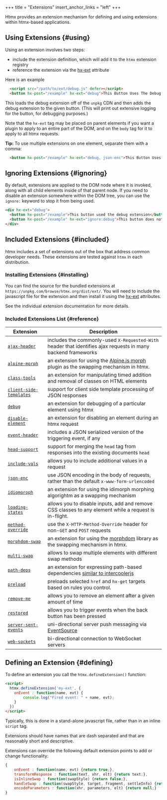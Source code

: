 +++
title = "Extensions"
insert_anchor_links = "left"
+++

Htmx provides an extension mechanism for defining and using extensions within htmx-based applications.

## Using Extensions {#using}

Using an extension involves two steps:

 * include the extension definition, which will add it to the `htmx` extension registry
 * reference the extension via the [hx-ext](@/attributes/hx-ext.md) attribute

Here is an example

```html
  <script src="/path/to/ext/debug.js" defer></script>
  <button hx-post="/example" hx-ext="debug">This Button Uses The Debug Extension</button>
```

This loads the debug extension off of the `unpkg` CDN and then adds the debug extension to the given button.  (This
will print out extensive logging for the button, for debugging purposes.)

Note that the `hx-ext` tag may be placed on parent elements if you want a plugin to apply to an entire part of the DOM,
and on the `body` tag for it to apply to all htmx requests.

**Tip:** To use multiple extensions on one element, separate them with a comma:

```html
  <button hx-post="/example" hx-ext="debug, json-enc">This Button Uses Two Extensions</button>
```

## Ignoring Extensions {#ignoring}

By default, extensions are applied to the DOM node where it is invoked, along with all child elements inside of that parent node.
If you need to disable an extension somewhere within the DOM tree, you can use the `ignore:` keyword to stop it from being used.

```html
<div hx-ext="debug">
  <button hx-post="/example">This button used the debug extension</button>
  <button hx-post="/example" hx-ext="ignore:debug">This button does not</button>
</div>
```

## Included Extensions {#included}

htmx includes a set of extensions out of the box that address common developer needs.  These extensions are tested
against `htmx` in each distribution.

### Installing Extensions {#installing}

You can find the source for the bundled extensions at `https://unpkg.com/browse/htmx.org/dist/ext/`.  You will need
to include the javascript file for the extension and then install it using the [hx-ext](@/attributes/hx-ext.md) attributes.

See the individual extension documentation for more details.

### Included Extensions List {#reference}

<div class="info-table">

| Extension                                                        | Description
|------------------------------------------------------------------|-------------
| [`ajax-header`](@/extensions/ajax-header.md)                     | includes the commonly-used `X-Requested-With` header that identifies ajax requests in many backend frameworks
| [`alpine-morph`](@/extensions/alpine-morph.md)                   | an extension for using the [Alpine.js morph](https://alpinejs.dev/plugins/morph) plugin as the swapping mechanism in htmx.
| [`class-tools`](@/extensions/class-tools.md)                     | an extension for manipulating timed addition and removal of classes on HTML elements
| [`client-side-templates`](@/extensions/client-side-templates.md) | support for client side template processing of JSON responses
| [`debug`](@/extensions/debug.md)                                 | an extension for debugging of a particular element using htmx
| [`disable-element`](@/extensions/disable-element.md)             | an extension for disabling an element during an htmx request
| [`event-header`](@/extensions/event-header.md)                   | includes a JSON serialized version of the triggering event, if any
| [`head-support`](@/extensions/head-support.md)                   | support for merging the `head` tag from responses into the existing documents `head`
| [`include-vals`](@/extensions/include-vals.md)                   | allows you to include additional values in a request
| [`json-enc`](@/extensions/json-enc.md)                           | use JSON encoding in the body of requests, rather than the default `x-www-form-urlencoded`
| [`idiomoroph`](https://github.com/bigskysoftware/idiomorph)      | an extension for using the idimorph morphing algorightm as a swapping mechanism
| [`loading-states`](@/extensions/loading-states.md)               | allows you to disable inputs, add and remove CSS classes to any element while a request is in-flight.
| [`method-override`](@/extensions/method-override.md)             | use the `X-HTTP-Method-Override` header for non-`GET` and `POST` requests
| [`morphdom-swap`](@/extensions/morphdom-swap.md)                 | an extension for using the [morphdom](https://github.com/patrick-steele-idem/morphdom) library as the swapping mechanism in htmx.
| [`multi-swap`](@/extensions/multi-swap.md)                       | allows to swap multiple elements with different swap methods
| [`path-deps`](@/extensions/path-deps.md)                         | an extension for expressing path-based dependencies [similar to intercoolerjs](http://intercoolerjs.org/docs.html#dependencies)
| [`preload`](@/extensions/preload.md)                             | preloads selected `href` and `hx-get` targets based on rules you control.
| [`remove-me`](@/extensions/remove-me.md)                         | allows you to remove an element after a given amount of time
| [`restored`](@/extensions/restored.md)                           | allows you to trigger events when the back button has been pressed
| [`server-sent-events`](@/extensions/server-sent-events.md)       | uni-directional server push messaging via [EventSource](https://developer.mozilla.org/en-US/docs/Web/API/EventSource)
| [`web-sockets`](@/extensions/web-sockets.md)                     | bi-directional connection to WebSocket servers

</div>

## Defining an Extension {#defining}

To define an extension you call the `htmx.defineExtension()` function:

```html
<script>
  htmx.defineExtension('my-ext', {
    onEvent : function(name, evt) {
        console.log("Fired event: " + name, evt);
    }
  })
</script>
```

Typically, this is done in a stand-alone javascript file, rather than in an inline `script` tag.

Extensions should have names that are dash separated and that are reasonably short and descriptive.

Extensions can override the following default extension points to add or change functionality:

```javascript
{
    onEvent : function(name, evt) {return true;},
    transformResponse : function(text, xhr, elt) {return text;},
    isInlineSwap : function(swapStyle) {return false;},
    handleSwap : function(swapStyle, target, fragment, settleInfo) {return false;},
    encodeParameters : function(xhr, parameters, elt) {return null;}
}
```
